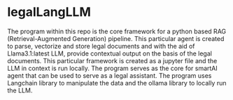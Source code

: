 # legalLangLLM

The program within this repo is the core framework for a python based RAG (Retrieval-Augmented Generation) pipeline. This particular agent is created to parse, vectorize and store legal documents and with the aid of Llama3.1:latest LLM, provide contextual output on the basis of the legal documents. This particular framework is created as a jupyter file and the LLM in context is run locally. The program serves as the core for smartAI agent that can be used to serve as a legal assistant. The program uses Langchain library to manipulate the data and the ollama library to locally run the LLM. 

